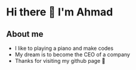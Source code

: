 <!-- START -->

# Hi there 👋 I'm Ahmad

<!-- About personal -->
## About me
- I like to playing a piano and make codes
- My dream is to become the CEO of a company
- Thanks for visiting my github page 🤗

<!-- ## 🏆 My statistics -->

<!-- Most languages -->

<!-- [![Top Langs](https://github-readme-stats.vercel.app/api/top-langs/?username=Ahmad3296&layout=compact)](https://github.com/Ahmad3296/github-readme-stats) -->

<!-- END -->
